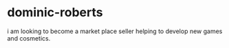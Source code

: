 # dominic-roberts
i am looking to become a market place seller helping to develop new games and cosmetics.
